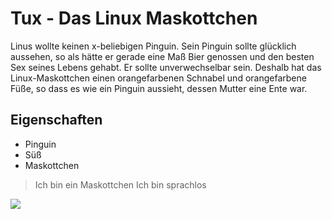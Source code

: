# Tux - Das Linux Maskottchen

Linus wollte keinen x-beliebigen Pinguin. Sein Pinguin sollte glücklich aussehen,
so als hätte er gerade eine Maß Bier genossen und den besten Sex seines Lebens gehabt.
Er sollte unverwechselbar sein. Deshalb  hat das Linux-Maskottchen einen orangefarbenen 
Schnabel und orangefarbene Füße, so dass es wie ein Pinguin aussieht,
dessen Mutter eine Ente war. 

## Eigenschaften

* Pinguin
* Süß
* Maskottchen


> Ich bin ein Maskottchen
> Ich bin sprachlos

<img src="https://upload.wikimedia.org/wikipedia/commons/a/af/Tux.png"/>
